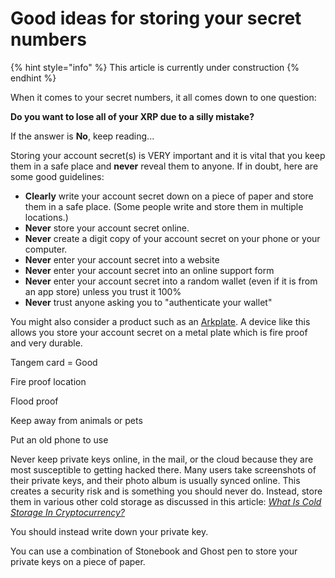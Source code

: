 # Good ideas for storing your secret numbers

{% hint style="info" %}
This article is currently under construction
{% endhint %}

When it comes to your secret numbers, it all comes down to one question:

**Do you want to lose all of your XRP due to a silly mistake?**

If the answer is **No**, keep reading...



Storing your account secret(s) is VERY important and it is vital that you keep them in a safe place and **never** reveal them to anyone. If in doubt, here are some good guidelines:

* **Clearly** write your account secret down on a piece of paper and store them in a safe place. (Some people write and store them in multiple locations.)
* **Never** store your account secret online.
* **Never** create a digit copy of your account secret on your phone or your computer.&#x20;
* **Never** enter your account secret into a website
* **Never** enter your account secret into an online support form
* **Never** enter your account secret into a random wallet (even if it is from an app store) unless you trust it 100%
* **Never** trust anyone asking you to "authenticate your wallet"

You might also consider a product such as an [Arkplate](https://www.arkplate.com/product/xumm/5?cs=true\&cst=custom). A device like this allows you store your account secret on a metal plate which is fire proof and very durable.

Tangem card = Good

Fire proof location&#x20;

Flood proof

Keep away from animals or pets

Put an old phone to use

Never keep private keys online, in the mail, or the cloud because they are most susceptible to getting hacked there. Many users take screenshots of their private keys, and their photo album is usually synced online. This creates a security risk and is something you should never do. Instead, store them in various other cold storage as discussed in this article: [_What Is Cold Storage In Cryptocurrency?_](https://coinsutra.com/cold-storage-cryptocurrency/)

You should instead write down your private key.

You can use a combination of Stonebook and Ghost pen to store your private keys on a piece of paper.
